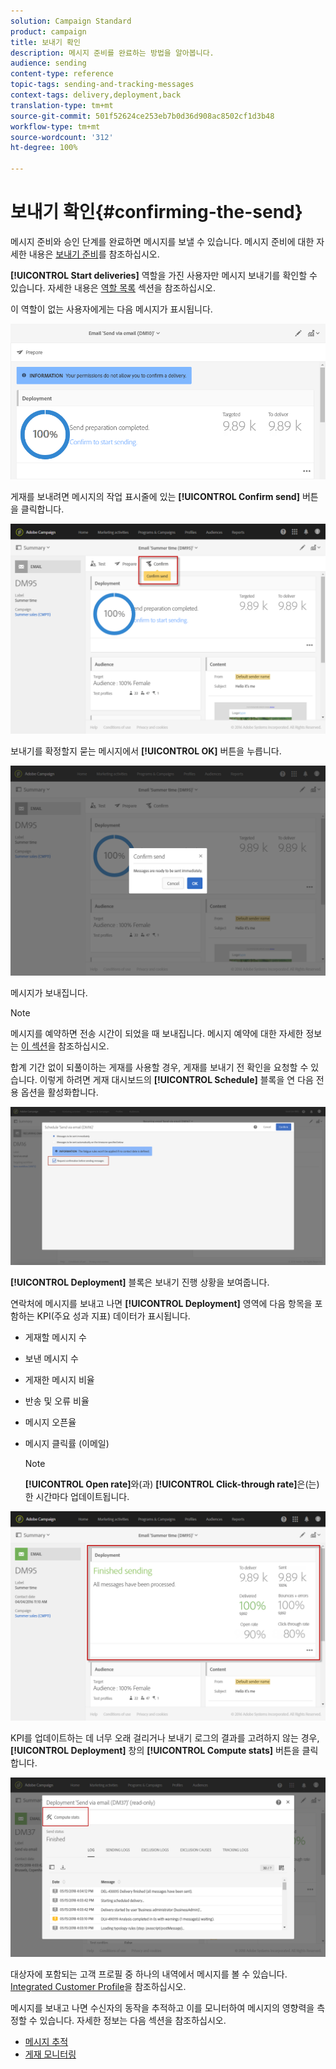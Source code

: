 ```yaml
---
solution: Campaign Standard
product: campaign
title: 보내기 확인
description: 메시지 준비를 완료하는 방법을 알아봅니다.
audience: sending
content-type: reference
topic-tags: sending-and-tracking-messages
context-tags: delivery,deployment,back
translation-type: tm+mt
source-git-commit: 501f52624ce253eb7b0d36d908ac8502cf1d3b48
workflow-type: tm+mt
source-wordcount: '312'
ht-degree: 100%

---
```



# 보내기 확인{#confirming-the-send}

메시지 준비와 승인 단계를 완료하면 메시지를 보낼 수 있습니다. 메시지 준비에 대한 자세한 내용은 [보내기 준비](../../sending/using/preparing-the-send.md)를 참조하십시오.

**[!UICONTROL Start deliveries]** 역할을 가진 사용자만 메시지 보내기를 확인할 수 있습니다. 자세한 내용은 [역할 목록](../../administration/using/list-of-roles.md) 섹션을 참조하십시오.

이 역할이 없는 사용자에게는 다음 메시지가 표시됩니다.

![](assets/confirm_delivery_2.png)

게재를 보내려면 메시지의 작업 표시줄에 있는 **[!UICONTROL Confirm send]** 버튼을 클릭합니다.

![](assets/confirm_delivery.png)

보내기를 확정할지 묻는 메시지에서 **[!UICONTROL OK]** 버튼을 누릅니다.

![](assets/confirm_delivery1.png)

메시지가 보내집니다.

>[!NOTE]
>
>메시지를 예약하면 전송 시간이 되었을 때 보내집니다. 메시지 예약에 대한 자세한 정보는 [이 섹션](../../sending/using/about-scheduling-messages.md)을 참조하십시오.

합계 기간 없이 되풀이하는 게재를 사용할 경우, 게재를 보내기 전 확인을 요청할 수 있습니다. 이렇게 하려면 게재 대시보드의 **[!UICONTROL Schedule]** 블록을 연 다음 전용 옵션을 활성화합니다.

![](assets/confirmation_recurring_deliveries.png)

**[!UICONTROL Deployment]** 블록은 보내기 진행 상황을 보여줍니다.

연락처에 메시지를 보내고 나면 **[!UICONTROL Deployment]** 영역에 다음 항목을 포함하는 KPI(주요 성과 지표) 데이터가 표시됩니다.

* 게재할 메시지 수
* 보낸 메시지 수
* 게재한 메시지 비율
* 반송 및 오류 비율
* 메시지 오픈율
* 메시지 클릭률 (이메일)

   >[!NOTE]
   >
   >**[!UICONTROL Open rate]**&#x200B;와(과) **[!UICONTROL Click-through rate]**&#x200B;은(는) 한 시간마다 업데이트됩니다.

![](assets/sending_delivery.png)

KPI를 업데이트하는 데 너무 오래 걸리거나 보내기 로그의 결과를 고려하지 않는 경우, **[!UICONTROL Deployment]** 창의 **[!UICONTROL Compute stats]** 버튼을 클릭합니다.

![](assets/sending_delivery7.png)

대상자에 포함되는 고객 프로필 중 하나의 내역에서 메시지를 볼 수 있습니다. [Integrated Customer Profile](../../audiences/using/integrated-customer-profile.md)을 참조하십시오.

메시지를 보내고 나면 수신자의 동작을 추적하고 이를 모니터하여 메시지의 영향력을 측정할 수 있습니다. 자세한 정보는 다음 섹션을 참조하십시오.

* [메시지 추적](../../sending/using/tracking-messages.md)
* [게재 모니터링](../../sending/using/monitoring-a-delivery.md)

